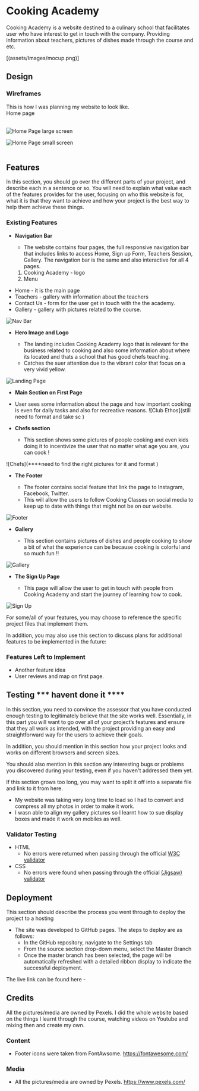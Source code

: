 # Cooking Academy 
Cooking Academy is a website destined to a culinary school that facilitates user who have interest to get in touch with the company. 
Providing information about teachers, pictures of dishes made through the course and etc.  

[(assets/Images/mocup.png)]
## Design

### Wireframes

This is how I was planning my website to look like. 
<br>
Home page
<br><br>

![Home Page large screen](/assets/Images/bigscreen.png)

![Home Page small screen](/assets/Images/phone.png)
<br><br>


## Features 

In this section, you should go over the different parts of your project, and describe each in a sentence or so. You will need to explain what value each of the features provides for the user, focusing on who this website is for, what it is that they want to achieve and how your project is the best way to help them achieve these things.

### Existing Features

- __Navigation Bar__

  - The website contains four pages, the full responsive navigation bar that includes links to access Home, Sign up Form, Teachers Session, Gallery.
  The navigation bar is the same and also interactive for all 4 pages.
  <ol>
    <li>Cooking Academy - logo </li>
    <li>Menu</li>
<ul>
        <li>Home - it is the main page</li>
        <li>Teachers - gallery with information about the teachers </li>
        <li>Contact Us - form for the user get in touch with the the academy.</li>
        <li> Gallery - gallery with pictures related to the course. </li>
</ul>
 
![Nav Bar](/assets/Images/navbar.png) 

- __Hero Image and Logo__

  - The landing includes Cooking Academy logo that is relevant for the business related to cooking and also some information about where its located and thats a school that has good chefs teaching.  
  - Catches the suer attention due to the vibrant color that focus on a very vivid yellow. 

![Landing Page](/assets/Images/covermain.png)

- __Main Section on First Page__

 - User sees some information about the page and how important cooking is even for daily tasks and also for recreative reasons. 
![Club Ethos](still need to format and take sc ) 

- __Chefs section__

  - This section shows some pictures of people cooking and even kids doing it to incentivize the user that no matter what age you are, you can cook ! 

![Chefs](****need to find the right pictures for it and format ) 

- __The Footer__ 

  - The footer contains social feature that link the page to Instagram, Facebook, Twitter.
  - This will allow the users to follow Cooking Classes on social media to keep up to date with things that might not be on our website. 

![Footer](/assets/Images/footer.png)

- __Gallery__

  - This section contains pictures of dishes and people cooking to show a bit of what the experience can be because cooking is colorful and so much fun !!

![Gallery](/assets/Images/gallery.png)

- __The Sign Up Page__

  - This page will allow the user to get in touch with people from Cooking Academy and start the journey of learning how to cook. 

![Sign Up](/assets/Images/form.png)

For some/all of your features, you may choose to reference the specific project files that implement them.

In addition, you may also use this section to discuss plans for additional features to be implemented in the future:

### Features Left to Implement

- Another feature idea
- User reviews and map on first page.

## Testing *** havent done it ****

In this section, you need to convince the assessor that you have conducted enough testing to legitimately believe that the site works well. Essentially, in this part you will want to go over all of your project’s features and ensure that they all work as intended, with the project providing an easy and straightforward way for the users to achieve their goals.

In addition, you should mention in this section how your project looks and works on different browsers and screen sizes.

You should also mention in this section any interesting bugs or problems you discovered during your testing, even if you haven't addressed them yet.

If this section grows too long, you may want to split it off into a separate file and link to it from here.

- My website was taking very long time to load so I had to convert and compress all my photos in order to make it work. 
- I wasn able to align my gallery pictures so I learnt how to sue display boxes and made it work on mobiles as well. 

### Validator Testing 

- HTML
  - No errors were returned when passing through the official [W3C validator](https://validator.w3.org/nu/?doc=https%3A%2F%2F8000-helenbeatriz-p1htmlcss-z79k9ftjie2.ws-eu64.gitpod.io%2F) 
- CSS
  - No errors were found when passing through the official [(Jigsaw) validator](https://jigsaw.w3.org/css-validator/validator?uri=https%3A%2F%2F8000-helenbeatriz-p1htmlcss-z79k9ftjie2.ws-eu64.gitpod.io%2F&profile=css3svg&usermedium=all&warning=1&vextwarning=&lang=en)


## Deployment

This section should describe the process you went through to deploy the project to a hosting 

- The site was developed to GitHub pages. The steps to deploy are as follows: 
  - In the GitHub repository, navigate to the Settings tab 
  - From the source section drop-down menu, select the Master Branch
  - Once the master branch has been selected, the page will be automatically refreshed with a detailed ribbon display to indicate the successful deployment. 

The live link can be found here - 
## Credits 

All the pictures/media are owned by Pexels.
I did the whole website based on the things I learnt through the course, watching videos on Youtube and mixing then and create my own. 

### Content 

- Footer icons were taken from FontAwsome. https://fontawesome.com/

### Media

- All the pictures/media are owned by Pexels. https://www.pexels.com/
